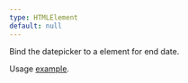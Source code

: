 ```yaml
---
type: HTMLElement
default: null
---
```


Bind the datepicker to a element for end date.

Usage [example](https://jsfiddle.net/waki/9kztrsqp/).